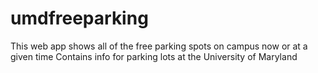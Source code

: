 # umdfreeparking
This web app shows all of the free parking spots on campus now or at a given time
Contains info for parking lots at the University of Maryland

